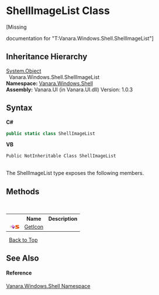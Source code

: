 # ShellImageList Class
 

\[Missing <summary> documentation for "T:Vanara.Windows.Shell.ShellImageList"\]


## Inheritance Hierarchy
<a href="http://msdn2.microsoft.com/en-us/library/e5kfa45b" target="_blank">System.Object</a><br />&nbsp;&nbsp;Vanara.Windows.Shell.ShellImageList<br />
**Namespace:**&nbsp;<a href="be182789-447d-1423-b31f-7fd1f1f04ab2">Vanara.Windows.Shell</a><br />**Assembly:**&nbsp;Vanara.UI (in Vanara.UI.dll) Version: 1.0.3

## Syntax

**C#**<br />
``` C#
public static class ShellImageList
```

**VB**<br />
``` VB
Public NotInheritable Class ShellImageList
```

<br />
The ShellImageList type exposes the following members.


## Methods
&nbsp;<table><tr><th></th><th>Name</th><th>Description</th></tr><tr><td>![Public method](media/pubmethod.gif "Public method")![Static member](media/static.gif "Static member")</td><td><a href="60c1c148-1d9c-30f0-4c55-33bbfbd3093d">GetIcon</a></td><td /></tr></table>&nbsp;
<a href="#shellimagelist-class">Back to Top</a>

## See Also


#### Reference
<a href="be182789-447d-1423-b31f-7fd1f1f04ab2">Vanara.Windows.Shell Namespace</a><br />